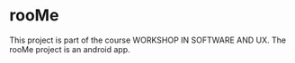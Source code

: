 # rooMe
This project is part of the course WORKSHOP IN SOFTWARE AND UX. The rooMe project is an android app.
